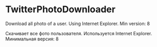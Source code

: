 TwitterPhotoDownloader
======================

Download all photo of a user.
Using Internet Explorer. Min version: 8

Скачивает все фото пользователя.
Используется Internet Explorer. Минимальная версия: 8
